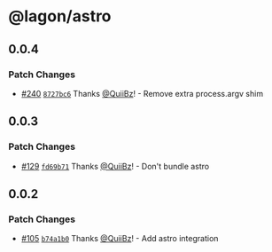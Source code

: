 # @lagon/astro

## 0.0.4

### Patch Changes

- [#240](https://github.com/lagonapp/lagon/pull/240) [`8727bc6`](https://github.com/lagonapp/lagon/commit/8727bc64b98f280eb54e4d94ea1c309c13663b59) Thanks [@QuiiBz](https://github.com/QuiiBz)! - Remove extra process.argv shim

## 0.0.3

### Patch Changes

- [#129](https://github.com/lagonapp/lagon/pull/129) [`fd69b71`](https://github.com/lagonapp/lagon/commit/fd69b718de6aef0e437a092a5b58871baee78b66) Thanks [@QuiiBz](https://github.com/QuiiBz)! - Don't bundle astro

## 0.0.2

### Patch Changes

- [#105](https://github.com/lagonapp/lagon/pull/105) [`b74a1b0`](https://github.com/lagonapp/lagon/commit/b74a1b03b7f0555d32a4e310fec2f2d0f5372b08) Thanks [@QuiiBz](https://github.com/QuiiBz)! - Add astro integration
